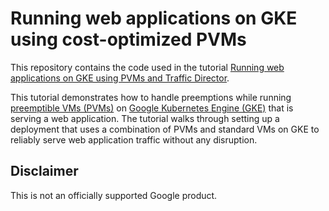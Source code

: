# Running web applications on GKE using cost-optimized PVMs
This repository contains the code used in the tutorial [Running web applications on GKE using PVMs and Traffic Director](https://cloud.google.com/solutions/running-web-applications-on-gke-using-cost-optimized-pvms-and-traffic-director).

This tutorial demonstrates how to handle preemptions while running [preemptible VMs (PVMs)](https://cloud.google.com/compute/docs/instances/preemptible) on [Google Kubernetes Engine (GKE)](https://cloud.google.com/kubernetes-engine) that is serving a web application. The tutorial walks through setting up a deployment that uses a combination of PVMs and standard VMs on GKE to reliably serve web application traffic without any disruption.

## Disclaimer
This is not an officially supported Google product.

